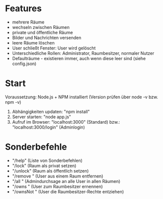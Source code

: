 # Features #

* mehrere Räume
* wechseln zwischen Räumen
* private und öffentliche Räume
* Bilder und Nachrichten versenden
* leere Räume löschen
* User schließt Fenster: User wird gelöscht
* Unterschiedliche Rollen: Administrator, Raumbesitzer, normaler Nutzer
* Defaulträume - existieren immer, auch wenn diese leer sind (siehe config.json)

# Start #

Voraussetzung: Node.js + NPM installiert (Version prüfen über node -v bzw. npm -v)

1. Abhängigkeiten updaten: "npm install"
2. Server starten: "node app.js"
3. Aufruf im Browser: "localhost:3000"        (Standard)
                bzw.: "localhost:3000/login"  (Adminlogin)

# Sonderbefehle #
* "/help" (Liste von Sonderbefehlen)
* "/lock" (Raum als privat setzen)
* "/unlock" (Raum als öffentlich setzen)
* "/remove <username>" (User aus einem Raum entfernen)
* "/all <nachricht>" (Admindurchsage an alle User in allen Räumen)
* "/owns <username>" (User zum Raumbesitzer ernennen)
* "/ownsNot <username>" (User die Raumbesitzer-Rechte entziehen)
